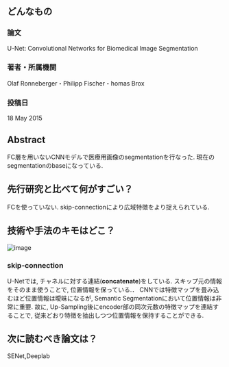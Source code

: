 ## どんなもの

### 論文
U-Net: Convolutional Networks for Biomedical Image Segmentation

### 著者・所属機関
Olaf Ronneberger・Philipp Fischer・homas Brox

### 投稿日
18 May 2015


## Abstract
FC層を用いないCNNモデルで医療用画像のsegmentationを行なった.
現在のsegmentationのbaseになっている.

## 先行研究と比べて何がすごい？
FCを使っていない.
skip-connectionにより広域特徴をより捉えられている.

## 技術や手法のキモはどこ？
![image](https://user-images.githubusercontent.com/57211829/80674531-19071c00-8aed-11ea-9103-a014d99b6723.png)

### skip-connection
U-Netでは, チャネルに対する連結(**concatenate**)をしている. スキップ元の情報をそのまま使うことで, 位置情報を保っている.．
CNNでは特徴マップを畳み込むほど位置情報は曖昧になるが, Semantic Segmentationにおいて位置情報は非常に重要. 
故に, Up-Sampling後にencoder部の同次元数の特徴マップを連結することで, 従来どおり特徴を抽出しつつ位置情報を保持することができる.


## 次に読むべき論文は？
SENet,Deeplab
